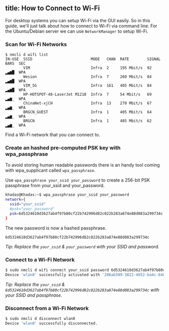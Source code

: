 title: How to Connect to Wi-Fi
---

For desktop systems you can setup Wi-Fi via the GUI easily. So in this guide, we'll just talk about how to connect to Wi-Fi via command line. For the Ubuntu/Debian server we can use `NetworkManager` to setup Wi-Fi.

### Scan for Wi-Fi Networks
```
$ nmcli d wifi list
IN-USE  SSID                          MODE   CHAN  RATE        SIGNAL  BARS  SEC
        VIM                           Infra  2     195 Mbit/s  92      ▂▄▆█  WPA
        Wesion                        Infra  7     260 Mbit/s  84      ▂▄▆█  WPA
        VIM_5G                        Infra  161   405 Mbit/s  84      ▂▄▆█  WPA
        HP-HOTSPOT-48-LaserJet M1218  Infra  7     54 Mbit/s   69      ▂▄▆_  WPA
        ChinaNet-xjCH                 Infra  13    270 Mbit/s  67      ▂▄▆_  WPA
        BRGCN_GUEST                   Infra  1     405 Mbit/s  64      ▂▄▆_  WPA
        BRGCN                         Infra  1     405 Mbit/s  62      ▂▄▆_  WPA
```
Find a Wi-Fi network that you can connect to.

### Create an hashed pre-computed PSK key with wpa_passphrase

To avoid storing human readable passwords there is an handy tool coming with wpa_supplicant called `wpa_passphrase`.

Use `wpa_passphrase your_ssid your_password` to create a 256-bit PSK passphrase from your_ssid and your_password.

```bash
khadas@Khadas:~$ wpa_passphrase your_ssid your_password
network={
  ssid="your_ssid"  
  #psk="your_password"
  psk=6d5324610d3627ab4f97b80cf22b742996d82c022b283a874e88d083a299734c
}
```

The new password is now a hashed passphrase.

`6d5324610d3627ab4f97b80cf22b742996d82c022b283a874e88d083a299734c`

*Tip: Replace the `your_ssid` & `your_password` with your SSID and password.*

### Connect to a Wi-Fi Network

```bash
$ sudo nmcli d wifi connect your_ssid password 6d5324610d3627ab4f97b80cf22b742996d82c022b283a874e88d083a299734c wep-key-type key
Device 'wlan0' successfully activated with '206ab399-3822-4652-ba4c-64847af0bce9'.
```

*Tip: Replace the `your_ssid` & `6d5324610d3627ab4f97b80cf22b742996d82c022b283a874e88d083a299734c` with your SSID and passphrase.*

### Disconnect from a Wi-Fi Network

```bash
$ sudo nmcli d disconnect wlan0
Device 'wlan0' successfully disconnected.
```
